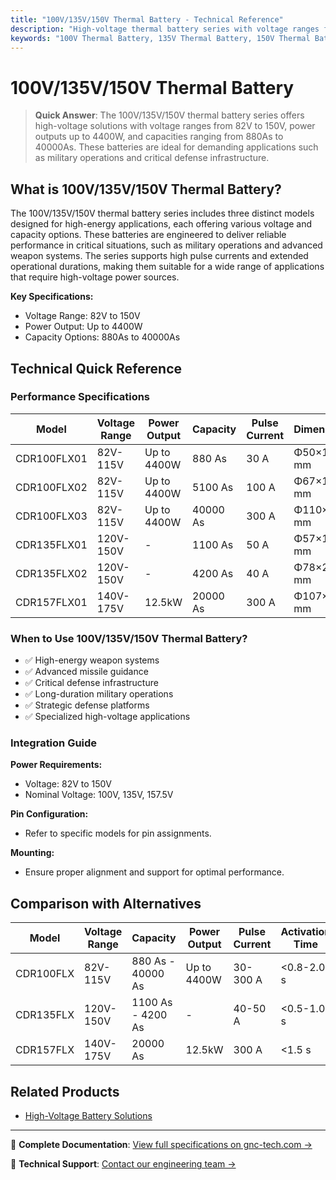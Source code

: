 ```yaml
---
title: "100V/135V/150V Thermal Battery - Technical Reference"
description: "High-voltage thermal battery series with voltage ranges from 82V to 150V, featuring power output up to 4400W and capacities from 880As to 40000As."
keywords: "100V Thermal Battery, 135V Thermal Battery, 150V Thermal Battery, High-Voltage Thermal Battery"
---
```


# 100V/135V/150V Thermal Battery

> **Quick Answer**: The 100V/135V/150V thermal battery series offers high-voltage solutions with voltage ranges from 82V to 150V, power outputs up to 4400W, and capacities ranging from 880As to 40000As. These batteries are ideal for demanding applications such as military operations and critical defense infrastructure.

## What is 100V/135V/150V Thermal Battery?

The 100V/135V/150V thermal battery series includes three distinct models designed for high-energy applications, each offering various voltage and capacity options. These batteries are engineered to deliver reliable performance in critical situations, such as military operations and advanced weapon systems. The series supports high pulse currents and extended operational durations, making them suitable for a wide range of applications that require high-voltage power sources.

**Key Specifications:**
- Voltage Range: 82V to 150V
- Power Output: Up to 4400W
- Capacity Options: 880As to 40000As

## Technical Quick Reference

### Performance Specifications
| Model        | Voltage Range | Power Output | Capacity     | Pulse Current | Dimensions         | Weight  |
|--------------|---------------|--------------|--------------|---------------|---------------------|---------|
| CDR100FLX01  | 82V-115V      | Up to 4400W  | 880 As       | 30 A          | Φ50×135 mm          | 0.650 kg|
| CDR100FLX02  | 82V-115V      | Up to 4400W  | 5100 As      | 100 A         | Φ67×185 mm          | 1.650 kg|
| CDR100FLX03  | 82V-115V      | Up to 4400W  | 40000 As     | 300 A         | Φ110×370 mm         | 8.400 kg|
| CDR135FLX01  | 120V-150V     | -            | 1100 As      | 50 A          | Φ57×170 mm          | 1.150 kg|
| CDR135FLX02  | 120V-150V     | -            | 4200 As      | 40 A          | Φ78×215 mm          | 2.750 kg|
| CDR157FLX01  | 140V-175V     | 12.5kW       | 20000 As     | 300 A         | Φ107×360 mm         | 8.300 kg|

### When to Use 100V/135V/150V Thermal Battery?
- ✅ High-energy weapon systems
- ✅ Advanced missile guidance
- ✅ Critical defense infrastructure
- ✅ Long-duration military operations
- ✅ Strategic defense platforms
- ✅ Specialized high-voltage applications

### Integration Guide
**Power Requirements:**
- Voltage: 82V to 150V
- Nominal Voltage: 100V, 135V, 157.5V

**Pin Configuration:**
- Refer to specific models for pin assignments.

**Mounting:**
- Ensure proper alignment and support for optimal performance.

## Comparison with Alternatives
| Model        | Voltage Range | Capacity     | Power Output | Pulse Current | Activation Time |
|--------------|---------------|--------------|--------------|---------------|-----------------|
| CDR100FLX    | 82V-115V      | 880 As - 40000 As | Up to 4400W  | 30-300 A      | <0.8-2.0 s      |
| CDR135FLX    | 120V-150V     | 1100 As - 4200 As | -            | 40-50 A       | <0.5-1.0 s      |
| CDR157FLX    | 140V-175V     | 20000 As     | 12.5kW       | 300 A         | <1.5 s          |

## Related Products
- [High-Voltage Battery Solutions](https://www.gnc-tech.com/products/high-voltage-batteries/)

---

📘 **Complete Documentation**: [View full specifications on gnc-tech.com →](https://www.gnc-tech.com/products/thermal-battery-100v-150v/)

💬 **Technical Support**: [Contact our engineering team →](https://www.gnc-tech.com/contact)